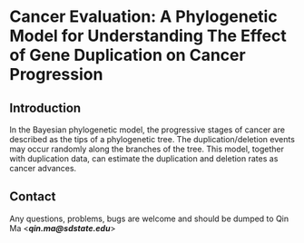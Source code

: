 # **Cancer Evaluation: A Phylogenetic Model for Understanding The Effect of Gene Duplication on Cancer Progression** #

## Introduction ##
In the Bayesian phylogenetic model, the progressive stages of cancer are described as the tips of a phylogenetic tree. The duplication/deletion events may occur randomly along the branches of the tree. This model, together with duplication data, can estimate the duplication and deletion rates as cancer advances.

## Contact ##
Any questions, problems, bugs are welcome and should be dumped to Qin Ma <**_qin.ma@sdstate.edu_**>
